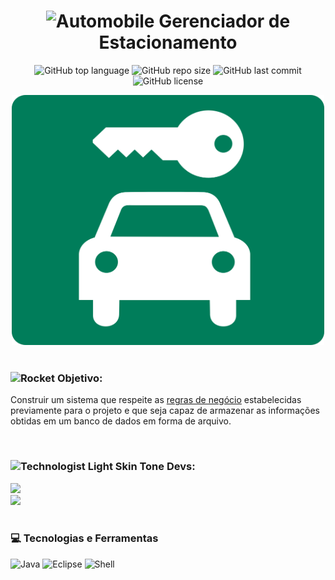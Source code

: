 <h1 align="center"><img src="https://raw.githubusercontent.com/Tarikul-Islam-Anik/Animated-Fluent-Emojis/master/Emojis/Travel%20and%20places/Automobile.png" alt="Automobile" width="40" height="40" /> Gerenciador de Estacionamento</h1>
<p align="center">
  <img alt="GitHub top language" src="https://img.shields.io/github/languages/top/filipe-rds/Projeto1-POB?color=white">
  <img alt="GitHub repo size" src="https://img.shields.io/github/repo-size/filipe-rds/Projeto1-POB?color=white">
  <img alt="GitHub last commit" src="https://img.shields.io/github/last-commit/filipe-rds/Projeto1-POB?color=white">
  <img alt="GitHub license" src="https://img.shields.io/github/license/filipe-rds/Projeto1-POB?color=white"><img>
</p>
<div align="center">
  <img src="src\arquivos\imagem.png" height="400" width="500"><br>
</div>
<div style="display: inline_block" ><br>
    <h3><img src="https://raw.githubusercontent.com/Tarikul-Islam-Anik/Animated-Fluent-Emojis/master/Emojis/Travel%20and%20places/Rocket.png" alt="Rocket" width="30" height="30" /> Objetivo:</h3>
    <p>Construir um sistema que respeite as <a href="https://github.com/filipe-rds/Projeto1-POB/blob/main/assets/POB-projeto1%20(2024.1).pdf">regras de negócio</a> estabelecidas previamente para o projeto e que seja capaz de armazenar as informações obtidas em um banco de dados em forma de arquivo.</p>
</div>

<div style="display: inline_block" ><br>
  <h3><img src="https://raw.githubusercontent.com/Tarikul-Islam-Anik/Animated-Fluent-Emojis/master/Emojis/People%20with%20professions/Technologist%20Light%20Skin%20Tone.png" alt="Technologist Light Skin Tone" width="30" height="30" /> Devs:</h3>
  <a align="center" href="https://github.com/filipe-rds" target="_blank"><img  src="https://img.shields.io/badge/Filipe_Rodrigues-000000?style=for-the-badge&logo=GitHub&logoColor=white" target="_blank"></a>
  <br>
  <a align="center" href="https://github.com/gfedacs" target="_blank"><img  src="https://img.shields.io/badge/Gabriel_Félix-000000?style=for-the-badge&logo=GitHub&logoColor=white" target="_blank"></a>
</div>

<div style="display: inline_block" ><br>
    <h3>💻 Tecnologias e Ferramentas </h3>
    <img alt="Java" src="https://img.shields.io/badge/Java-000000?style=for-the-badge&logo=openjdk&logoColor=white">
    <img alt="Eclipse" src="https://img.shields.io/badge/eclipse-000000?style=for-the-badge&logo=eclipse&logoColor=white">
    <img alt="Shell" src="https://img.shields.io/badge/Sheel Script-000000?style=for-the-badge&logo=shell&logoColor=white">
</div>

